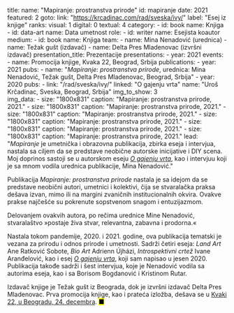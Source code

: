 title:
    name: "Mapiranje: prostranstva prirode"
id: mapiranje
date: 2021
featured: 2
goto:
    link: "https://krcadinac.com/rad/sveska/ivy/"
    label: "Esej iz knjige"
ranks:
    visual: 1
    digital: 0
    textual: 4
category: 
    - id: book
      name: Knjiga
    - id: data-art
      name: Data umetnost
role:
    - id: writer
      name: Esejista koautor
medium:
    - id: book
      name: Knjiga
team:
    - name: Mina Nenadović (urednica)
    - name: Težak gušt (izdavač)
    - name: Delta Pres Mladenovac (izvršni izdavač)
presentation_title: Prezentacije
presentations:
    - year: 2021
      events:
        - name: <span class='italic-style'>Promocija knjige</span>, Kvaka 22, Beograd, Srbija
publications:
    - year: 2021
      pubs:
        - name: "<em>Mapiranje: prostranstva prirode</em>, urednica: Mina Nenadović, Težak gušt, Delta Pres Mladenovac, Beograd, Srbija"
    - year: 2020
      pubs:
        - link: "/rad/sveska/ivy/"
          linked: "O gajenju vrta"
          name: "Uroš Krčadinac, Sveska, Beograd, Srbija"
img_to_show: 3       
img_data:
    - size: "1800x831"
      caption: "Mapiranje: prostranstva prirode, 2021."
    - size: "1800x831"
      caption: "Mapiranje: prostranstva prirode, 2021."
    - size: "1800x831"
      caption: "Mapiranje: prostranstva prirode, 2021."
    - size: "1800x831"
      caption: "Mapiranje: prostranstva prirode, 2021."
    - size: "1800x831"
      caption: "Mapiranje: prostranstva prirode, 2021."
    - size: "1800x831"
      caption: "Mapiranje: prostranstva prirode, 2021."
lead: "<em>Mapiranje</em> je umetnička i obrazovna publikacija, zbirka eseja i intervjua, nastala sa ciljem da se predstave neobične autorske inicijative i DIY scena. Moj doprinos sastoji se u autorskom eseju <em><a href='/rad/sveska/ivy/' target='_blank'>O gajenju vrta</a></em>, kao i intervjuu koji je sa mnom vodila urednica publikacije, Mina Nenadović."

Publikacija <em>Mapiranje: prostranstva prirode</em> nastala je sa idejom da se predstave neobični autori, umetnici i kolektivi, čija se stvaralačka praksa dešava izvan, mimo ili na margini zvaničnih institucionalnih okvira. Ovakve prakse najčešće su pokrenute sopstvenom snagom i entuzijazmom. 

Delovanjem ovakvih autora, po rečima urednice Mine Nenadović, stvaralaštvo »postaje živa stvar, relevantna, zabavna i prodorna.«

Nastala tokom pandemije, 2020. i 2021. godine, ova publikacija tematski je vezana za prirodu i odnos prirode i umetnosti. Sadrži četiri eseja: <em>Land Art</em> Ane Ratković Sobote, <em>Bio Art</em> Adrienn Újházi, <em>Introspektivni crtež</em> Ivane Aranđelović, kao i esej <em><a href='/rad/sveska/ivy/' target='_blank'>O gajenju vrta</a></em>, koji sam napisao u jesen 2020. Publikacija takođe sadrži i šest intervjua, koje je Nenadović vodila sa autorima eseja, kao i sa Borisom Bogdanović i Kristinom Rutar.

Izdavač knjige je Težak gušt iz Beograda, dok je izvršni izdavač Delta Pres Mladenovac. Prva promocija knjige, kao i prateća izložba, dešava se u <a href='https://www.facebook.com/events/633037061072198' target='_blank'>Kvaki 22, u Beogradu, 24. decembra</a>. <mark>&#9632;</mark>